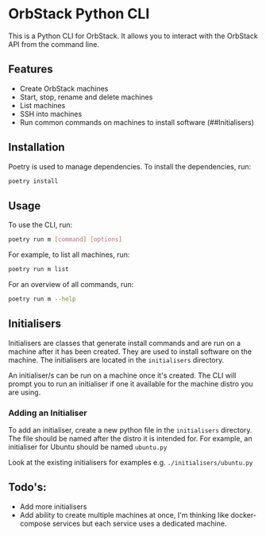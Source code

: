 # OrbStack Python CLI

This is a Python CLI for OrbStack. It allows you to interact with the OrbStack API from the command line.

## Features

- Create OrbStack machines
- Start, stop, rename and delete machines
- List machines
- SSH into machines
- Run common commands on machines to install software (##Initialisers)

## Installation

Poetry is used to manage dependencies. To install the dependencies, run:

```bash
poetry install
```

## Usage

To use the CLI, run:

```bash
poetry run m [command] [options]
```

For example, to list all machines, run:

```bash
poetry run m list
```

For an overview of all commands, run:

```bash
poetry run m --help
```

## Initialisers

Initialisers are classes that generate install commands and are run on a machine after it has been created. They are used to install software on the machine. The initialisers are located in the `initialisers` directory.

An initialiser/s can be run on a machine once it's created. The CLI will prompt you to run an initialiser if one it available for the machine distro you are using.

### Adding an Initialiser

To add an initialiser, create a new python file in the `initialisers` directory. The file should be named after the distro it is intended for. For example, an initialiser for Ubuntu should be named `ubuntu.py`

Look at the existing initialisers for examples e.g. `./initialisers/ubuntu.py`

## Todo's:

- Add more initialisers
- Add ability to create multiple machines at once, I'm thinking like docker-compose services but each service uses a dedicated machine.
